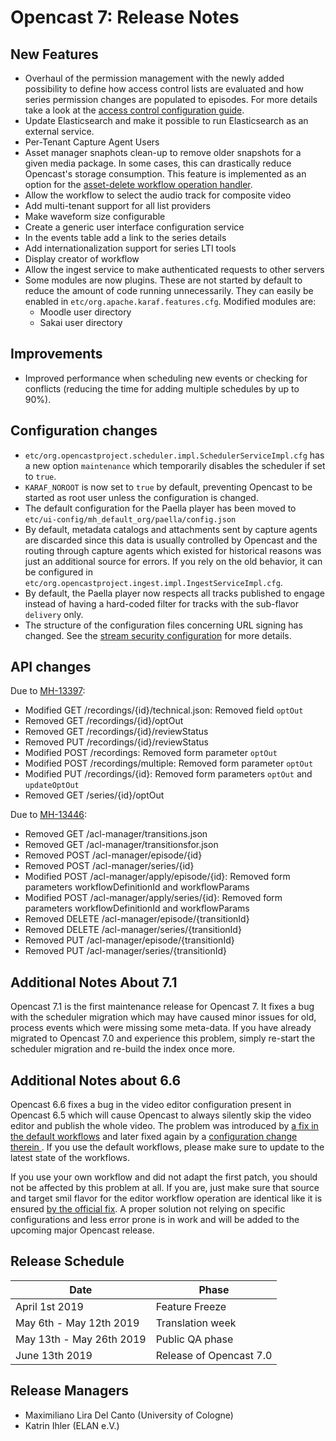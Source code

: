 Opencast 7: Release Notes
=========================

New Features
------------

- Overhaul of the permission management with the newly added possibility to define how access control lists are
  evaluated and how series permission changes are populated to episodes. For more details take a look at the [access
  control configuration guide](configuration/acl.md).
- Update Elasticsearch and make it possible to run Elasticsearch as an external service.
- Per-Tenant Capture Agent Users
- Asset manager snaphots clean-up to remove older snapshots for a given media package. In some cases, this can
  drastically reduce Opencast's storage consumption. This feature is implemented as an option for the
  [asset-delete workflow operation handler](workflowoperationhandlers/asset-delete-woh.md).
- Allow the workflow to select the audio track for composite video
- Add multi-tenant support for all list providers
- Make waveform size configurable
- Create a generic user interface configuration service
- In the events table add a link to the series details
- Add internationalization support for series LTI tools
- Display creator of workflow
- Allow the ingest service to make authenticated requests to other servers
- Some modules are now plugins. These are not started by default to reduce the amount of code running unnecessarily.
  They can easily be enabled in `etc/org.apache.karaf.features.cfg`. Modified modules are:
    - Moodle user directory
    - Sakai user directory

Improvements
------------

- Improved performance when scheduling new events or checking for conflicts (reducing the time for adding
multiple schedules by up to 90%).

Configuration changes
---------------------

- `etc/org.opencastproject.scheduler.impl.SchedulerServiceImpl.cfg` has a new option `maintenance` which temporarily
  disables the scheduler if set to `true`.
- `KARAF_NOROOT` is now set to `true` by default, preventing Opencast to be started as root user unless the
  configuration is changed.
- The default configuration for the Paella player has been moved to `etc/ui-config/mh_default_org/paella/config.json`
- By default, metadata catalogs and attachments sent by capture agents are discarded since this data is usually
  controlled by Opencast and the routing through capture agents which existed for historical reasons was just an
  additional source for errors. If you rely on the old behavior, it can be configured in
  `etc/org.opencastproject.ingest.impl.IngestServiceImpl.cfg`.
- By default, the Paella player now respects all tracks published to engage instead of having a hard-coded filter for
  tracks with the sub-flavor `delivery` only.
- The structure of the configuration files concerning URL signing has changed. See the
[stream security configuration](./configuration/stream-security.md) for more details.

API changes
-----------

Due to [MH-13397](https://opencast.jira.com/browse/MH-13397):

- Modified GET /recordings/{id}/technical.json: Removed field `optOut`
- Removed GET /recordings/{id}/optOut
- Removed GET /recordings/{id}/reviewStatus
- Removed PUT /recordings/{id}/reviewStatus
- Modified POST /recordings: Removed form parameter `optOut`
- Modified POST /recordings/multiple: Removed form parameter `optOut`
- Modified PUT /recordings/{id}: Removed form parameters `optOut` and `updateOptOut`
- Removed GET /series/{id}/optOut

Due to [MH-13446](https://opencast.jira.com/browse/MH-13446):

- Removed GET /acl-manager/transitions.json
- Removed GET /acl-manager/transitionsfor.json
- Removed POST /acl-manager/episode/{id}
- Removed POST /acl-manager/series/{id}
- Modified POST /acl-manager/apply/episode/{id}: Removed form parameters workflowDefinitionId and workflowParams
- Modified POST /acl-manager/apply/series/{id}: Removed form parameters workflowDefinitionId and workflowParams
- Removed DELETE /acl-manager/episode/{transitionId}
- Removed DELETE /acl-manager/series/{transitionId}
- Removed PUT /acl-manager/episode/{transitionId}
- Removed PUT /acl-manager/series/{transitionId}

Additional Notes About 7.1
--------------------------

Opencast 7.1 is the first maintenance release for Opencast 7. It fixes a bug with the scheduler migration which may have
caused minor issues for old, process events which were missing some meta-data. If you have already migrated to Opencast
7.0 and experience this problem, simply re-start the scheduler migration and re-build the index once more.


Additional Notes about 6.6
--------------------------

Opencast 6.6 fixes a bug in the video editor configuration present in Opencast 6.5 which will cause Opencast to always
silently skip the video editor and publish the whole video. The problem was introduced by [a fix in the default
workflows](https://github.com/opencast/opencast/pull/944) and later fixed again by a [configuration change therein
](https://github.com/opencast/opencast/pull/1013). If you use the default workflows, please make sure to update to the
latest state of the workflows.

If you use your own workflow and did not adapt the first patch, you should not be affected by this problem at all. If
you are, just make sure that source and target smil flavor for the editor workflow operation are identical like it is
ensured [by the official fix](https://github.com/opencast/opencast/pull/1013). A proper solution not relying on specific
configurations and less error prone is in work and will be added to the upcoming major Opencast release.


Release Schedule
----------------

|Date                         |Phase
|-----------------------------|------------------------------------------
|April 1st 2019               |Feature Freeze
|May 6th - May 12th 2019      |Translation week
|May 13th - May 26th 2019     |Public QA phase
|June 13th 2019               |Release of Opencast 7.0

Release Managers
----------------

- Maximiliano Lira Del Canto (University of Cologne)
- Katrin Ihler (ELAN e.V.)
